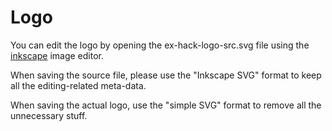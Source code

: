 # Logo

You can edit the logo by opening the ex-hack-logo-src.svg file using the
[inkscape](https://inkscape.org) image editor.

When saving the source file, please use the "Inkscape SVG" format to keep all
the editing-related meta-data.

When saving the actual logo, use the "simple SVG" format to remove all the
unnecessary stuff.
